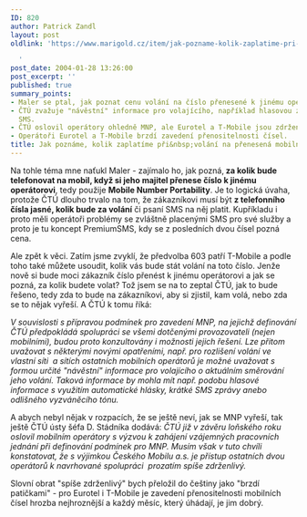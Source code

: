 ```yaml
---
ID: 820
author: Patrick Zandl
layout: post
oldlink: 'https://www.marigold.cz/item/jak-pozname-kolik-zaplatime-pri-volani-na-prenesena-mobilni-cisla

  '
post_date: 2004-01-28 13:26:00
post_excerpt: ''
published: true
summary_points:
- Maler se ptal, jak poznat cenu volání na číslo přenesené k jinému operátorovi.
- ČTÚ zvažuje "návěstní" informace pro volajícího, například hlasovou zprávu nebo
  SMS.
- ČTÚ oslovil operátory ohledně MNP, ale Eurotel a T-Mobile jsou zdrženliví.
- Operátoři Eurotel a T-Mobile brzdí zavedení přenositelnosti čísel.
title: Jak poznáme, kolik zaplatíme při&nbsp;volání na přenesená mobilní čísla?
---
```


<p>
Na tohle téma mne naťukl Maler - zajímalo ho, jak pozná,<STRONG> za kolik bude telefonovat na mobil, když si jeho majitel přenese číslo k jinému operátorovi</STRONG>, tedy použije <STRONG>Mobile Number Portability</STRONG>. Je to logická úvaha, protože ČTÚ dlouho trvalo na tom, že zákazníkovi musí být <STRONG>z telefonního čísla jasné, kolik bude za volání</STRONG> či psaní SMS na něj platit. Kupříkladu i proto měli operátoři problémy se zvláštně placenými SMS pro své služby a proto je tu koncept PremiumSMS, kdy se z posledních dvou čísel pozná cena. </p>

<p>
Ale zpět k věci. Zatím jsme zvyklí, že předvolba 603 patří T-Mobile a podle toho také můžete usoudit, kolik vás bude stát volání na toto číslo. Jenže nově si bude moci zákazník číslo přenést k jinému operátorovi a jak se pozná, za kolik budete volat? Tož jsem se na to zeptal ČTÚ, jak to bude řešeno, tedy zda to bude na zákazníkovi, aby si zjistil, kam volá, nebo zda se to nějak vyřeší. A ČTÚ k tomu říká:</p>

<p>
<EM>V souvislosti s přípravou podmínek pro zavedení MNP, na jejichž definování ČTÚ předpokládá spolupráci se všemi dotčenými provozovateli (nejen mobilními), budou proto konzultovány i možnosti jejich řešení. Lze přitom uvažovat s některými novými opatřeními, např. pro rozlišení volání ve vlastní síti&#160; a sítích ostatních mobilních operátorů je možné uvažovat s formou určité "návěstní" informace pro volajícího o aktuálním směrování jeho volání. Taková informace by mohla mít např. podobu hlasové informace s využitím automatické hlásky, krátké SMS zprávy anebo odlišného vyzváněcího tónu.</EM></p>

<p>
A abych nebyl nějak v rozpacích, že se ještě neví, jak se MNP vyřeší, tak ještě ČTÚ ústy šéfa D. Stádníka dodává: <EM>ČTÚ již v závěru loňského roku oslovil mobilním operátory s výzvou k zahájení vzájemných pracovních jednání při definování podmínek pro MNP. Musím však v tuto chvíli konstatovat, že s výjimkou Českého Mobilu a.s. je přístup ostatních dvou operátorů k navrhované spolupráci&#160; prozatím spíše zdrženlivý.</EM></p>

<p>
Slovní obrat "spíše zdrženlivý" bych přeložil do češtiny jako "brzdí patičkami" - pro Eurotel i T-Mobile je zavedení přenositelnosti mobilních čísel hrozba nejhroznější a každý měsíc, který úhádají, je jim dobrý.</p>